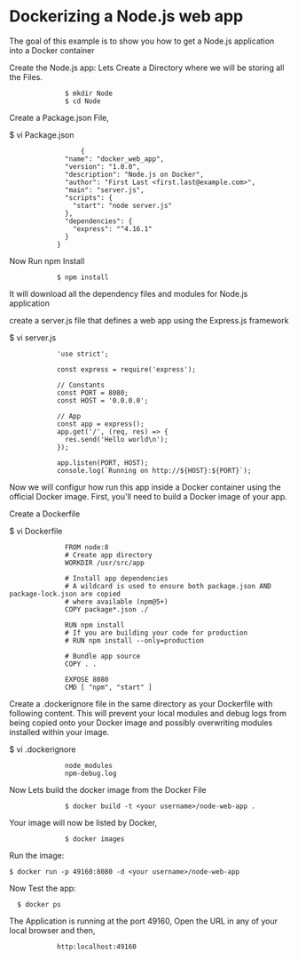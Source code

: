 # Dockerizing a Node.js web app
The goal of this example is to show you how to get a Node.js application into a Docker container

Create the Node.js app:
 Lets Create a Directory where we will be storing all the Files.
 
                  $ mkdir Node
                  $ cd Node
    
 Create a Package.json File,
 
 $ vi Package.json
 
                      {
                  "name": "docker_web_app",
                  "version": "1.0.0",
                  "description": "Node.js on Docker",
                  "author": "First Last <first.last@example.com>",
                  "main": "server.js",
                  "scripts": {
                    "start": "node server.js"
                  },
                  "dependencies": {
                    "express": "^4.16.1"
                  }
                }

Now Run npm Install

                $ npm install

It will download all the dependency files and modules for Node.js application

create a server.js file that defines a web app using the Express.js framework

 $ vi server.js
 
                'use strict';

                const express = require('express');

                // Constants
                const PORT = 8080;
                const HOST = '0.0.0.0';

                // App
                const app = express();
                app.get('/', (req, res) => {
                  res.send('Hello world\n');
                });

                app.listen(PORT, HOST);
                console.log(`Running on http://${HOST}:${PORT}`);
                
                
  Now we will configur how run this app inside a Docker container using the official Docker image. 
  First, you'll need to build a Docker image of your app.
  
  Create a Dockerfile
  
  $ vi Dockerfile
  
                  FROM node:8
                  # Create app directory
                  WORKDIR /usr/src/app

                  # Install app dependencies
                  # A wildcard is used to ensure both package.json AND package-lock.json are copied
                  # where available (npm@5+)
                  COPY package*.json ./

                  RUN npm install
                  # If you are building your code for production
                  # RUN npm install --only=production

                  # Bundle app source
                  COPY . .

                  EXPOSE 8080
                  CMD [ "npm", "start" ]
                  
Create a .dockerignore file in the same directory as your Dockerfile with following content.
This will prevent your local modules and debug logs from being copied onto your Docker image and possibly overwriting modules installed within your image.
                  
  $ vi .dockerignore
  
                  node_modules
                  npm-debug.log
   
 Now Lets build the docker image from the Docker File
   
                  $ docker build -t <your username>/node-web-app .
    
 Your image will now be listed by Docker,
    
                  $ docker images
    
 Run the image:
 
    $ docker run -p 49160:8080 -d <your username>/node-web-app
    
 Now Test the app:
 
      $ docker ps
      
The Application is running at the port 49160, Open the URL in any of your local browser and then,

                http:localhost:49160
    
